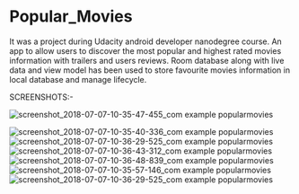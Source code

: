 # Popular_Movies
It was a project during Udacity android developer nanodegree course.
An app to allow users to discover the most popular and highest rated 
movies information with trailers and users reviews. 
Room database along with live data and view model has been 
used to store favourite movies information in local database and manage lifecycle.

SCREENSHOTS:-



![screenshot_2018-07-07-10-35-47-455_com example popularmovies](https://user-images.githubusercontent.com/32821486/42407063-53540326-81d2-11e8-9d32-43e9d0979e64.png)


![screenshot_2018-07-07-10-35-40-336_com example popularmovies](https://user-images.githubusercontent.com/32821486/42407066-5460f8a0-81d2-11e8-847e-8eac30c3edfc.png)
![screenshot_2018-07-07-10-36-29-525_com example popularmovies](https://user-images.githubusercontent.com/32821486/42407067-54668a7c-81d2-11e8-8510-02b3533ed9c9.png)
![screenshot_2018-07-07-10-36-43-312_com example popularmovies](https://user-images.githubusercontent.com/32821486/42407068-554ced00-81d2-11e8-8078-1016c40bc1d6.png)
![screenshot_2018-07-07-10-36-48-839_com example popularmovies](https://user-images.githubusercontent.com/32821486/42407069-56f581f8-81d2-11e8-8633-2afff0e88d56.png)
![screenshot_2018-07-07-10-35-57-146_com example popularmovies](https://user-images.githubusercontent.com/32821486/42407070-5819d0c0-81d2-11e8-9fcd-533350f24405.png)
![screenshot_2018-07-07-10-36-29-525_com example popularmovies](https://user-images.githubusercontent.com/32821486/42407072-59511f20-81d2-11e8-822d-dbe43d2d8840.png)



